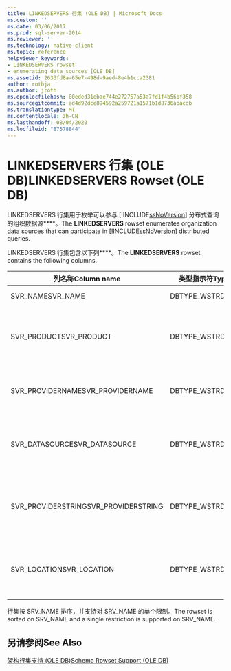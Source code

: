 ```yaml
---
title: LINKEDSERVERS 行集 (OLE DB) | Microsoft Docs
ms.custom: ''
ms.date: 03/06/2017
ms.prod: sql-server-2014
ms.reviewer: ''
ms.technology: native-client
ms.topic: reference
helpviewer_keywords:
- LINKEDSERVERS rowset
- enumerating data sources [OLE DB]
ms.assetid: 2633fd8a-65e7-498d-9aed-8e4b1cca2381
author: rothja
ms.author: jroth
ms.openlocfilehash: 80eded31ebae744e272757a53a7fd1f4b56bf358
ms.sourcegitcommit: ad4d92dce894592a259721a1571b1d8736abacdb
ms.translationtype: MT
ms.contentlocale: zh-CN
ms.lasthandoff: 08/04/2020
ms.locfileid: "87578844"
---
```

# <a name="linkedservers-rowset-ole-db"></a><span data-ttu-id="96e5b-102">LINKEDSERVERS 行集 (OLE DB)</span><span class="sxs-lookup"><span data-stu-id="96e5b-102">LINKEDSERVERS Rowset (OLE DB)</span></span>
  <span data-ttu-id="96e5b-103">LINKEDSERVERS 行集用于枚举可以参与 [!INCLUDE[ssNoVersion](../../../includes/ssnoversion-md.md)] 分布式查询的组织数据源\*\*\*\*。</span><span class="sxs-lookup"><span data-stu-id="96e5b-103">The **LINKEDSERVERS** rowset enumerates organization data sources that can participate in [!INCLUDE[ssNoVersion](../../../includes/ssnoversion-md.md)] distributed queries.</span></span>  
  
 <span data-ttu-id="96e5b-104">LINKEDSERVERS 行集包含以下列\*\*\*\*。</span><span class="sxs-lookup"><span data-stu-id="96e5b-104">The **LINKEDSERVERS** rowset contains the following columns.</span></span>  
  
|<span data-ttu-id="96e5b-105">列名称</span><span class="sxs-lookup"><span data-stu-id="96e5b-105">Column name</span></span>|<span data-ttu-id="96e5b-106">类型指示符</span><span class="sxs-lookup"><span data-stu-id="96e5b-106">Type indicator</span></span>|<span data-ttu-id="96e5b-107">说明</span><span class="sxs-lookup"><span data-stu-id="96e5b-107">Description</span></span>|  
|-----------------|--------------------|-----------------|  
|<span data-ttu-id="96e5b-108">SVR_NAME</span><span class="sxs-lookup"><span data-stu-id="96e5b-108">SVR_NAME</span></span>|<span data-ttu-id="96e5b-109">DBTYPE_WSTR</span><span class="sxs-lookup"><span data-stu-id="96e5b-109">DBTYPE_WSTR</span></span>|<span data-ttu-id="96e5b-110">链接服务器的名称。</span><span class="sxs-lookup"><span data-stu-id="96e5b-110">Name of a linked server.</span></span>|  
|<span data-ttu-id="96e5b-111">SVR_PRODUCT</span><span class="sxs-lookup"><span data-stu-id="96e5b-111">SVR_PRODUCT</span></span>|<span data-ttu-id="96e5b-112">DBTYPE_WSTR</span><span class="sxs-lookup"><span data-stu-id="96e5b-112">DBTYPE_WSTR</span></span>|<span data-ttu-id="96e5b-113">标识由链接服务器的名称所表示的数据存储的类型的制造商或其他名称。</span><span class="sxs-lookup"><span data-stu-id="96e5b-113">Manufacturer or other name identifying the type of data store represented by the name of the linked server.</span></span>|  
|<span data-ttu-id="96e5b-114">SVR_PROVIDERNAME</span><span class="sxs-lookup"><span data-stu-id="96e5b-114">SVR_PROVIDERNAME</span></span>|<span data-ttu-id="96e5b-115">DBTYPE_WSTR</span><span class="sxs-lookup"><span data-stu-id="96e5b-115">DBTYPE_WSTR</span></span>|<span data-ttu-id="96e5b-116">用于从服务器使用数据的 OLE DB 访问接口的友好名称。</span><span class="sxs-lookup"><span data-stu-id="96e5b-116">Friendly name of the OLE DB provider used to consume data from the server.</span></span>|  
|<span data-ttu-id="96e5b-117">SVR_DATASOURCE</span><span class="sxs-lookup"><span data-stu-id="96e5b-117">SVR_DATASOURCE</span></span>|<span data-ttu-id="96e5b-118">DBTYPE_WSTR</span><span class="sxs-lookup"><span data-stu-id="96e5b-118">DBTYPE_WSTR</span></span>|<span data-ttu-id="96e5b-119">用于从提供程序获得数据源的 OLE DB DBPROP_INIT_DATASOURCE 字符串。</span><span class="sxs-lookup"><span data-stu-id="96e5b-119">OLE DB DBPROP_INIT_DATASOURCE string used to acquire a data source from the provider.</span></span>|  
|<span data-ttu-id="96e5b-120">SVR_PROVIDERSTRING</span><span class="sxs-lookup"><span data-stu-id="96e5b-120">SVR_PROVIDERSTRING</span></span>|<span data-ttu-id="96e5b-121">DBTYPE_WSTR</span><span class="sxs-lookup"><span data-stu-id="96e5b-121">DBTYPE_WSTR</span></span>|<span data-ttu-id="96e5b-122">用于从提供程序获得数据源的 OLE DB DBPROP_INIT_PROVIDERSTRING 值。</span><span class="sxs-lookup"><span data-stu-id="96e5b-122">OLE DB DBPROP_INIT_PROVIDERSTRING value used to acquire a data source from the provider.</span></span>|  
|<span data-ttu-id="96e5b-123">SVR_LOCATION</span><span class="sxs-lookup"><span data-stu-id="96e5b-123">SVR_LOCATION</span></span>|<span data-ttu-id="96e5b-124">DBTYPE_WSTR</span><span class="sxs-lookup"><span data-stu-id="96e5b-124">DBTYPE_WSTR</span></span>|<span data-ttu-id="96e5b-125">用于从提供程序获得数据源的 OLE DB DBPROP_INIT_LOCATION 字符串。</span><span class="sxs-lookup"><span data-stu-id="96e5b-125">OLE DB DBPROP_INIT_LOCATION string used to acquire a data source from the provider.</span></span>|  
  
 <span data-ttu-id="96e5b-126">行集按 SRV_NAME 排序，并支持对 SRV_NAME 的单个限制。</span><span class="sxs-lookup"><span data-stu-id="96e5b-126">The rowset is sorted on SRV_NAME and a single restriction is supported on SRV_NAME.</span></span>  
  
## <a name="see-also"></a><span data-ttu-id="96e5b-127">另请参阅</span><span class="sxs-lookup"><span data-stu-id="96e5b-127">See Also</span></span>  
 [<span data-ttu-id="96e5b-128">架构行集支持 (OLE DB)</span><span class="sxs-lookup"><span data-stu-id="96e5b-128">Schema Rowset Support &#40;OLE DB&#41;</span></span>](schema-rowset-support-ole-db.md)  
  
  
